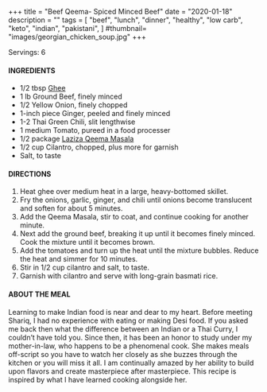 +++
title = "Beef Qeema- Spiced Minced Beef"
date = "2020-01-18"
description = ""
tags = [
    "beef",
    "lunch",
    "dinner",
    "healthy",
    "low carb", 
    "keto", 
    "indian",
    "pakistani",
]
#thumbnail= "images/georgian_chicken_soup.jpg"
+++

Servings: 6 <!--more-->

#### INGREDIENTS 

* 1/2 tbsp [Ghee](https://amzn.to/2ZkJkrW) 
* 1 lb Ground Beef, finely minced 
* 1/2 Yellow Onion, finely chopped 
* 1-inch piece Ginger, peeled and finely minced
* 1-2 Thai Green Chili, slit lengthwise 
* 1 medium Tomato, pureed in a food processer 
* 1/2 package [Laziza Qeema Masala](https://amzn.to/3b4Y4B0)
* 1/2 cup Cilantro, chopped, plus more for garnish 
* Salt, to taste 

#### DIRECTIONS 

1. Heat ghee over medium heat in a large, heavy-bottomed skillet.
2. Fry the onions, garlic, ginger, and chili until onions become translucent and soften for about 5 minutes. 
3. Add the Qeema Masala, stir to coat, and continue cooking for another minute.
4. Next add the ground beef, breaking it up until it becomes finely minced. Cook the mixture until it becomes brown. 
5. Add the tomatoes and turn up the heat until the mixture bubbles. Reduce the heat and simmer for 10 minutes. 
6. Stir in 1/2 cup cilantro and salt, to taste.
7. Garnish with cilantro and serve with long-grain basmati rice. 

#### ABOUT THE MEAL 

Learning to make Indian food is near and dear to my heart. Before meeting Shariq, I had no experience with eating or making Desi food. If you asked me back then what the difference between an Indian or a Thai Curry, I couldn’t have told you. Since then, it has been an honor to study under my mother-in-law, who happens to be a phenomenal cook. She makes meals off-script so you have to watch her closely as she buzzes through the kitchen or you will miss it all. I am continually amazed by her ability to build upon flavors and create masterpiece after masterpiece. This recipe is inspired by what I have learned cooking alongside her.
